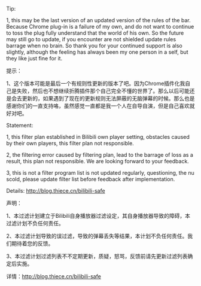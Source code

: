 Tip:

1, this may be the last version of an updated version of the rules of the bar. Because Chrome plug-in is a failure of my own, and do not want to continue to toss the plug fully understand that the world of his own. So the future may still go to update, if you encounter are not shielded update rules barrage when no brain. So thank you for your continued support is also slightly, although the feeling has always been my one person in a self, but they like just fine for it.


提示：

1、这个版本可能是最后一个有规则性更新的版本了吧。因为Chrome插件化我自己是失败，然后也不想继续折腾插件那个自己完全不懂的世界了。那么以后可能还是会去更新的，如果遇到了现在的更新规则无法屏蔽的无脑弹幕的时候。那么也是感谢你们的一直支持咯，虽然感觉一直都是我一个人在自导自演，但是自己喜欢就好对吧。


Statement:

1, this filter plan established in Bilibili own player setting, obstacles caused by their own players, this filter plan not responsible.

2, the filtering error caused by filtering plan, lead to the barrage of loss as a result, this plan not responsible. We are looking forward to your feedback.

3, this is not a filter program list is not updated regularly, questioning, the nu scold, please update filter list before feedback after implementation.

Details: http://blog.thiece.cn/bilibili-safe







声明：

1、本过滤计划建立于Bilibili自身播放器过滤设定，其自身播放器导致的障碍，本过滤计划不负任何责任。

2、本过滤计划导致的误过滤，导致的弹幕丢失等结果，本计划不负任何责任。我们期待着您的反馈。

3、本过滤计划过滤列表不不定期更新，质疑，怒骂，反馈前请先更新过滤列表确定后实施。

 
详情：http://blog.thiece.cn/bilibili-safe



